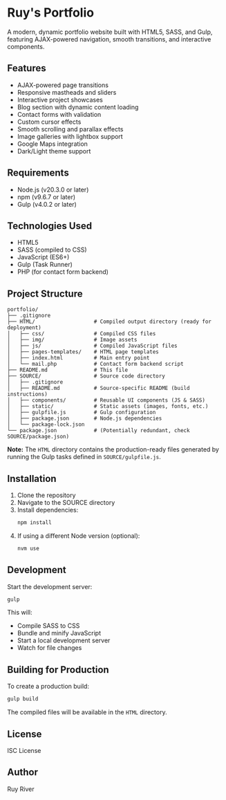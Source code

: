 # Ruy's Portfolio

A modern, dynamic portfolio website built with HTML5, SASS, and Gulp, featuring AJAX-powered navigation, smooth transitions, and interactive components.

## Features

- AJAX-powered page transitions
- Responsive mastheads and sliders
- Interactive project showcases
- Blog section with dynamic content loading
- Contact forms with validation
- Custom cursor effects
- Smooth scrolling and parallax effects
- Image galleries with lightbox support
- Google Maps integration
- Dark/Light theme support

## Requirements

- Node.js (v20.3.0 or later)
- npm (v9.6.7 or later)
- Gulp (v4.0.2 or later)

## Technologies Used

- HTML5
- SASS (compiled to CSS)
- JavaScript (ES6+)
- Gulp (Task Runner)
- PHP (for contact form backend)

## Project Structure

```
portfolio/
├── .gitignore
├── HTML/                   # Compiled output directory (ready for deployment)
│   ├── css/                # Compiled CSS files
│   ├── img/                # Image assets
│   ├── js/                 # Compiled JavaScript files
│   ├── pages-templates/    # HTML page templates
│   ├── index.html          # Main entry point
│   └── mail.php            # Contact form backend script
├── README.md               # This file
├── SOURCE/                 # Source code directory
│   ├── .gitignore
│   ├── README.md           # Source-specific README (build instructions)
│   ├── components/         # Reusable UI components (JS & SASS)
│   ├── static/             # Static assets (images, fonts, etc.)
│   ├── gulpfile.js         # Gulp configuration
│   ├── package.json        # Node.js dependencies
│   └── package-lock.json
└── package.json            # (Potentially redundant, check SOURCE/package.json)
```

**Note:** The `HTML` directory contains the production-ready files generated by running the Gulp tasks defined in `SOURCE/gulpfile.js`.

## Installation

1. Clone the repository
2. Navigate to the SOURCE directory
3. Install dependencies:
   ```bash
   npm install
   ```
4. If using a different Node version (optional):
   ```bash
   nvm use
   ```

## Development

Start the development server:

```bash
gulp
```

This will:
- Compile SASS to CSS
- Bundle and minify JavaScript
- Start a local development server
- Watch for file changes

## Building for Production

To create a production build:

```bash
gulp build
```

The compiled files will be available in the `HTML` directory.

## License

ISC License

## Author

Ruy River
